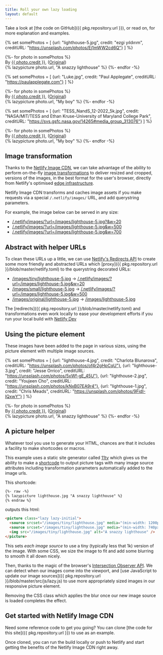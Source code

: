 ```yaml
---
title: Roll your own lazy loading
layout: default
---
```


Take a look at [the code on GitHub]({{ pkg.repository.url }}), or read on, for more explanation and examples.

{% set somePhotos = [
  {url: "lighthouse-5.jpg", credit: "ezgi yıldırım", creditURL: "https://unsplash.com/photos/Ej1mWW2cd6Q"}
] %}
<section class="post-teaser">
{%- for photo in somePhotos %}
  <div class="credit">By <a href="{{ photo.creditURL }}" target="_BLANK" rel="noopener"> {{ photo.credit }}</a>, (<a href="/images/original/{{ photo.url }}" target="_BLANK" rel="noopener">Original</a>)</div>
  {% lazypicture photo.url, "A snazzy lighthouse" %}
{%- endfor -%}
</section >

{% set somePhotos = [
  {url: "Luke.jpg", credit: "Paul Applegate", creditURL: "https://paulapplegate.com"}
] %}
<section class="post-teaser">
{%- for photo in somePhotos %}
  <div class="credit">By <a href="{{ photo.creditURL }}" target="_BLANK" rel="noopener"> {{ photo.credit }}</a>, (<a href="/images/original/{{ photo.url }}" target="_BLANK" rel="noopener">Original</a>)</div>
  {% lazypicture photo.url, "My boy" %}
{%- endfor -%}
</section >


{% set somePhotos = [
  {url: "TESS_NandS_12-2022_5k.jpg", credit: "NASA/MIT/TESS and Ethan Kruse-University of Maryland College Park", creditURL: "https://svs.gsfc.nasa.gov/14265#media_group_313076"}
] %}
<section class="post-teaser">
{%- for photo in somePhotos %}
  <div class="credit">By <a href="{{ photo.creditURL }}" target="_BLANK" rel="noopener"> {{ photo.credit }}</a>, (<a href="/images/original/{{ photo.url }}" target="_BLANK" rel="noopener">Original</a>)</div>
  {% lazypicture photo.url, "My boy" %}
{%- endfor -%}
</section >


## Image transformation

Thanks to the [Netlify Image CDN](https://docs.netlify.com/image-cdn/overview/?utm_source=github&utm_medium=icdn-example-pnh&utm_campaign=devex), we can take advantage of the ability to perform on-the-fly [image transformations](https://docs.netlify.com/image-cdn/overview/?utm_source=github&utm_medium=icdn-example-pnh&utm_campaign=devex#transform-images) to deliver resized and cropped, versions of the images, in the best format for the user's browser, directly from Netlify's optimised [edge infrastructure](https://www.netlify.com/features/adn/?utm_source=github&utm_medium=icdn-example-pnh&utm_campaign=devex).

Netlify Image CDN transforms and caches image assets if you make requests via a special `/.netlify/images/` URL, and add querystring parameters.

For example, the image below can be served in any size:

- [/.netlify/images/?url=/images/lighthouse-5.jpg?&w=20](/.netlify/images/?url=/images/lighthouse-5.jpg&w=20)
- [/.netlify/images/?url=/images/lighthouse-5.jpg&w=500](/.netlify/images/?url=/images/lighthouse-5.jpg&w=500)
- [/.netlify/images/?url=/images/lighthouse-5.jpg&w=700](/.netlify/images/?url=/images/lighthouse-5.jpg&w=700)

## Abstract with helper URLs

To clean these URLs up a little, we can use [Netlify's Redirects API](https://www.netlify.com/docs/redirects/?utm_source=github&utm_medium=icdn-example-pnh&utm_campaign=devex) to create some more friendly and abstracted URLs which [proxy]({{ pkg.repository.url }}/blob/master/netlify.toml) to the querystring decorated URLs:

- [/images/tiny/lighthouse-5.jpg](/images/tiny/lighthouse-5.jpg) → [/.netlify/images/?url=/images/lighthouse-5.jpg&w=20](/.netlify/images/?url=/images/lighthouse-5.jpg&w=20) 
- [/images/small/lighthouse-5.jpg](/images/small/lighthouse-5.jpg) → [/.netlify/images/?url=/images/lighthouse-5.jpg&w=500](/.netlify/images/?url=/images/lighthouse-5.jpg&w=500) 
- [/images/original/lighthouse-5.jpg](/images/original/lighthouse-5.jpg) → [/images/lighthouse-5.jpg](/images/lighthouse-5.jpg)

The [redirects]({{ pkg.repository.url }}/blob/master/netlify.toml) and transformations even work locally to ease your development efforts if you run your local build with [Netlify Dev](https://netlify.com/products/dev?utm_source=github&utm_medium=icdn-example-pnh&utm_campaign=devex)

## Using the picture element

These images have been added to the page in various sizes, using the picture element with multiple image sources.

{% set somePhotos = [
  {url: "lighthouse-4.jpg", credit: "Charlota Blunarova", creditURL: "https://unsplash.com/photos/of4r2gHpCqU"},
  {url: "lighthouse-3.jpg", credit: "Jesse Orrico", creditURL: "https://unsplash.com/photos/5xWf-gE_45U"},
  {url: "lighthouse-2.jpg", credit: "Youjeen Cho", creditURL: "https://unsplash.com/photos/kNxB07EA9r4"},
  {url: "lighthouse-1.jpg", credit: "Chris Meads", creditURL: "https://unsplash.com/photos/9FidI-IQxwY"}
] %}

<section class="post-teaser">
{%- for photo in somePhotos %}
  <div class="credit">By <a href="{{ photo.creditURL }}" target="_BLANK" rel="noopener"> {{ photo.credit }}</a>, (<a href="/images/original/{{ photo.url }}" target="_BLANK" rel="noopener">Original</a>)</div>
  {% lazypicture photo.url, "A snazzy lighthouse" %}
{%- endfor -%}
</section >


## A picture helper

Whatever tool you use to generate your HTML, chances are that it includes a facility to make shortcodes or macros.

This example uses a static site generator called [11ty](https://www.11ty.io) which gives us the ability to make a [shortcode](https://www.11ty.io/docs/shortcodes/) to output picture tags with many image source attributes including  transformation parameters automatically added to the image urls.

This shortcode:

```html
{%- raw -%}
{% lazypicture lighthouse.jpg "A snazzy lighthouse" %}
{% endraw %}
```

outputs this html:

```html
<picture class="lazy lazy-initial">
  <source srcset="/images/tiny/lighthouse.jpg" media="(min-width: 1200px)">
  <source srcset="/images/tiny/lighthouse.jpg" media="(min-width: 740px)">
  <img src="/images/tiny/lighthouse.jpg" alt="A snazzy lighthouse" />
</picture>
```

This sets _each image source_ to use a tiny (typically less that 1k) version of the image. With some CSS, we size the image to fit and add some blurring to smooth it all down nicely.

Then, thanks to the magic of the browser's [Intersection Observer API](https://developer.mozilla.org/en-US/docs/Web/API/Intersection_Observer_API). We can detect when our images come into the viewport, and [use JavaScript to update our image sources]({{ pkg.repository.url }}/blob/master/src/js/lazy.js) to use more appropriately sized images in our responsive picture element.

Removing the CSS class which applies the blur once our new image source is loaded completes the effect.

## Get started with Netlify Image CDN

Need some reference code to get you going? You can clone [the code for this site]({{ pkg.repository.url }}) to use as an example.

Once cloned, you can run the build locally or push to Netlify and start getting the benefits of the Netlify Image CDN right away.
